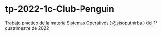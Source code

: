 # tp-2022-1c-Club-Penguin

Trabajo práctico de la materia Sistemas Operativos ( @sisoputnfrba ) del 1° cuatrimestre de 2022
